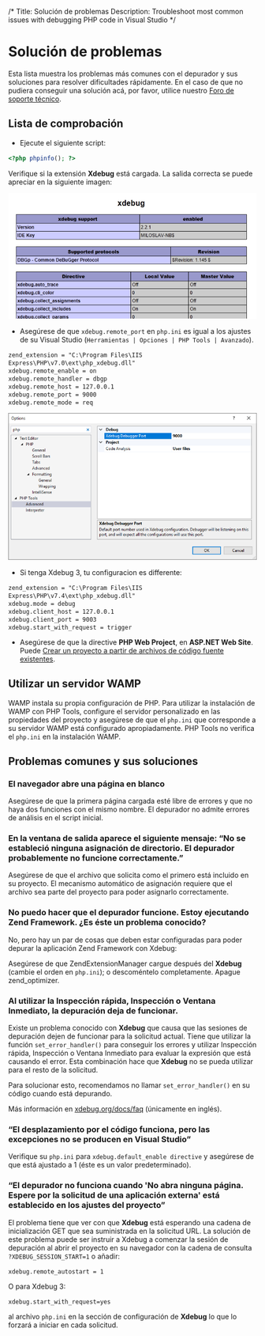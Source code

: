 /*
Title: Solución de problemas
Description: Troubleshoot most common issues with debugging PHP code in Visual Studio
*/

# Solución de problemas

Esta lista muestra los problemas más comunes con el depurador y sus soluciones para resolver dificultades rápidamente. En el caso de que no pudiera conseguir una solución acá, por favor, utilice nuestro [Foro de soporte técnico](http://support.devsense.com).

## Lista de comprobación

- Ejecute el siguiente script:
```php
<?php phpinfo(); ?>
 ``` 
 
 Verifique si la extensión **Xdebug** está cargada. La salida correcta se puede apreciar en la siguiente imagen:

![phpinfo() output sample](imgs/troubleshooting-phpinfo-xdebug.png)

- Asegúrese de que  `xdebug.remote_port` en `php.ini` es igual a los ajustes de su Visual Studio (`Herramientas | Opciones | PHP Tools | Avanzado`). 

```
zend_extension = "C:\Program Files\IIS Express\PHP\v7.0\ext\php_xdebug.dll"
xdebug.remote_enable = on
xdebug.remote_handler = dbgp
xdebug.remote_host = 127.0.0.1
xdebug.remote_port = 9000
xdebug.remote_mode = req
```

![Remote port](imgs/options-xdebug-port.png)

- Si tenga Xdebug 3, tu configuracion es differente:
  
```
zend_extension = "C:\Program Files\IIS Express\PHP\v7.4\ext\php_xdebug.dll"
xdebug.mode = debug
xdebug.client_host = 127.0.0.1
xdebug.client_port = 9003
xdebug.start_with_request = trigger
```

- Asegúrese de que la directive **PHP Web Project**, en **ASP.NET Web Site**. Puede [Crear un proyecto a partir de archivos de código fuente existentes](https://docs.microsoft.com/es-es/previous-versions/visualstudio/visual-studio-2013/754c3hy7(v=vs.120)).

## Utilizar un servidor WAMP

WAMP instala su propia configuración de PHP. Para utilizar la instalación de WAMP con PHP Tools, configure el servidor personalizado en las propiedades del proyecto y asegúrese de que el `php.ini` que corresponde a su servidor WAMP está configurado apropiadamente. PHP Tools no verifica el `php.ini` en la instalación WAMP.

## Problemas comunes y sus soluciones

### El navegador abre una página en blanco

Asegúrese de que la primera página cargada esté libre de errores y que no haya dos funciones con el mismo nombre. El depurador no admite errores de análisis en el script inicial.

### En la ventana de salida aparece el siguiente mensaje: “No se estableció ninguna asignación de directorio. El depurador probablemente no funcione correctamente.”

Asegúrese de que el archivo que solicita como el primero está incluido en su proyecto. El mecanismo automático de asignación requiere que el archivo sea parte del proyecto para poder asignarlo correctamente.

### No puedo hacer que el depurador funcione. Estoy ejecutando Zend Framework. ¿Es éste un problema conocido?

No, pero hay un par de cosas que deben estar configuradas para poder depurar la aplicación Zend Framework con Xdebug:

Asegúrese de que ZendExtensionManager cargue después del **Xdebug** (cambie el orden en `php.ini`); o descoméntelo completamente.
Apague zend_optimizer.

### Al utilizar la Inspección rápida, Inspección o Ventana Inmediato, la depuración deja de funcionar.

Existe un problema conocido con **Xdebug** que causa que las sesiones de depuración dejen de funcionar para la solicitud actual. Tiene que utilizar la función `set_error_handler()` para conseguir los errores y utilizar Inspección rápida, Inspección o Ventana Inmediato para evaluar la expresión que está causando el error. Esta combinación hace que **Xdebug** no se pueda utilizar para el resto de la solicitud.

Para solucionar esto, recomendamos no llamar `set_error_handler()` en su código cuando está depurando. 

Más información en [xdebug.org/docs/faq](http://xdebug.org/docs/faq) (únicamente en inglés).

### “El desplazamiento por el código funciona, pero las excepciones no se producen en Visual Studio”

Verifique su `php.ini` para `xdebug.default_enable directive` y asegúrese de que está ajustado a 1 (éste es un valor predeterminado).

### “El depurador no funciona cuando 'No abra ninguna página. Espere por la solicitud de una aplicación externa' está establecido en los ajustes del proyecto”

El problema tiene que ver con que **Xdebug** está esperando una cadena de inicialización GET que sea suministrada en la solicitud URL. La solución de este problema puede ser instruir a Xdebug a comenzar la sesión de depuración al abrir el proyecto en su navegador con la cadena de consulta `?XDEBUG_SESSION_START=1` o añadir: 

```
xdebug.remote_autostart = 1
```

O para Xdebug 3:

```
xdebug.start_with_request=yes
```

al archivo `php.ini` en la sección de configuración de **Xdebug** lo que lo forzará a iniciar en cada solicitud.

